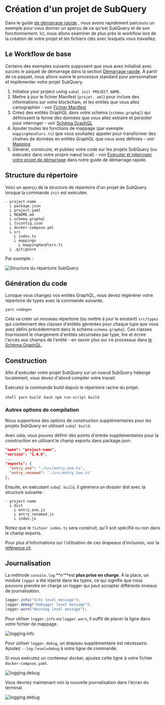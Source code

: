 # Création d'un projet de SubQuery

Dans le guide [de démarrage rapide](/quickstart/quickstart-polkadot.md) , nous avons rapidement parcouru un exemple pour vous donner un aperçu de ce qu'est SubQuery et de son fonctionnement. Ici, nous allons examiner de plus près le workflow lors de la création de votre projet et les fichiers clés avec lesquels vous travaillez.

## Le Workflow de base

Certains des exemples suivants supposent que vous avez initialisé avec succès le paquet de démarrage dans la section [Démarrage rapide](../quickstart/quickstart-polkadot.md). À partir de ce paquet, nous allons suivre le processus standard pour personnaliser et implémenter votre projet SubQuery.

1. Initialise your project using `subql init PROJECT_NAME`.
2. Mettre à jour le fichier Manifest (`projet. aml`) pour inclure des informations sur votre blockchain, et les entités que vous allez cartographier - voir [Fichier Manifest](./manifest.md)
3. Créez des entités GraphQL dans votre schéma (`schéma.graphql`) qui définissent la forme des données que vous allez extraire et persister pour interroger - voir [Schéma GraphQL](./graphql.md)
4. Ajouter toutes les fonctions de mappage (par exemple `mappingHandlers.ts`) que vous souhaitez appeler pour transformer des chaînes de données en entités GraphQL que vous avez définies - voir [Mapping](./mapping/polkadot.md)
5. Générer, construire, et publiez votre code sur les projets SubQuery (ou exécutez dans votre propre nœud local) - voir [Exécuter et interroger votre projet de démarrage](./quickstart-polkadot.md#running-and-querying-your-starter-project) dans notre guide de démarrage rapide.

## Structure du répertoire

Voici un aperçu de la structure de répertoire d'un projet de SubQuery lorsque la commande `init` est exécutée.

```
- project-name
  L package.json
  L project.yaml
  L README.md
  L schema.graphql
  L tsconfig.json
  L docker-compose.yml
  L src
    L index.ts
    L mappings
      L mappingHandlers.ts
  L .gitignore
```

Par exemple :

![Structure du répertoire SubQuery](/assets/img/subQuery_directory_stucture.png)

## Génération du code

Lorsque vous changez vos entités GraphQL, vous devez régénérer votre répertoire de types avec la commande suivante.

```
yarn codegen
```

Cela va créer un nouveau répertoire (ou mettre à jour le existant) `src/types` qui contiennent des classes d'entités générées pour chaque type que vous avez défini précédemment dans le schéma `schema.graphql`. Ces classes fournissent le chargement d'entités sécurisées par type, lire et écrire l'accès aux champs de l'entité - en savoir plus sur ce processus dans [le Schéma GraphQL](./graphql.md).

## Construction

Afin d'exécuter votre projet SubQuery sur un noeud SubQuery hébergé localement, vous devez d'abord compiler votre travail.

Exécutez la commande build depuis le répertoire racine du projet.

<CodeGroup> <CodeGroupItem title="YARN" active> `shell yarn build ` </CodeGroupItem> <CodeGroupItem title="NPM"> `bash npm run-script build ` </CodeGroupItem> </CodeGroup>

### Autres options de compilation

Nous supportons des options de construction supplémentaires pour les projets SubQuery en utilisant `subql build`.

Avec cela, vous pouvez définir des points d'entrée supplémentaires pour la construction en utilisant le champ exports dans package.json.

```json
"name": "project-name",
"version": "1.0.0",
...
"exports": {
  "entry_one": "./src/entry_one.ts",
  "entry_renamed": "./src/entry_two.ts"
},
```

Ensuite, en exécutant `subql build`, il générera un dossier dist avec la structure suivante :

```
- project-name
  L dist
    L entry_one.js
    L entry_renamed.js
    L index.js
```

Notez que le `fichier index.ts` sera construit, qu'il soit spécifié ou non dans le champ exports.

Pour plus d'informations sur l'utilisation de ces drapeaux d'inclusion, voir la [référence cli](https://doc.subquery.network/references/references/#build).

## Journalisation

La méthode `console.log` **n'**est **plus prise en charge**. À la place, un module `logger` a été injecté dans les types, ce qui signifie que nous pouvons prendre en charge un logger qui peut accepter différents niveaux de journalisation.

```typescript
logger.info("Info level message");
logger.debug("Debugger level message");
logger.warn("Warning level message");
```

Pour utiliser `logger.info` ou `logger.warn`, il suffit de placer la ligne dans votre fichier de mappage.

![logging.info](/assets/img/logging_info.png)

Pour utiliser `logger.debug`, un drapeau supplémentaire est nécessaire. Ajoutez `--log-level=debug` à votre ligne de commande.

Si vous exécutez un conteneur docker, ajoutez cette ligne à votre fichier `docker-compose.yaml`.

![logging.debug](/assets/img/logging_debug.png)

Vous devriez maintenant voir la nouvelle journalisation dans l'écran du terminal.

![logging.debug](/assets/img/subquery_logging.png)
